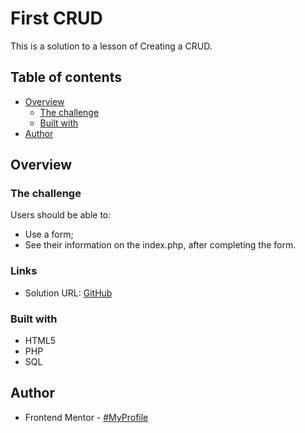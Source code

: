 # First CRUD

This is a solution to a lesson of Creating a CRUD.

## Table of contents

- [Overview](#overview)
  - [The challenge](#the-challenge)
  - [Built with](#built-with)
- [Author](#author)

## Overview

### The challenge

Users should be able to:

* Use a form;
* See their information on the index.php, after completing the form.
### Links

- Solution URL: [GitHub](https://github.com/AlanDavid-007/First-CRUD)

### Built with

- HTML5
- PHP
- SQL

## Author

- Frontend Mentor - [#MyProfile](https://www.frontendmentor.io/profile/AlanDavid-007)



